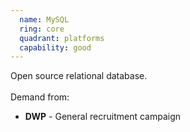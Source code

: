 ```yaml
---
  name: MySQL
  ring: core
  quadrant: platforms
  capability: good
---
```

Open source relational database.
<br/><br/>Demand from: <ul><li><strong>DWP</strong> - General recruitment campaign</li></ul>
